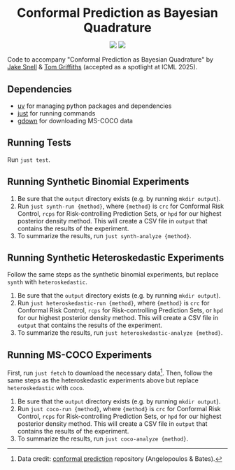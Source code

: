 <h1 align="center" style="margin-bottom:0px; border-bottom:0px; padding-bottom:0px">Conformal Prediction as Bayesian Quadrature</h1>

<p align="center">
    <a style="text-decoration:none !important;" href="https://arxiv.org/abs/2502.13228" alt="arXiv"><img src="https://img.shields.io/badge/paper-arXiv-red" /></a>
    <a style="text-decoration:none !important;" href="https://opensource.org/licenses/MIT" alt="License"><img src="https://img.shields.io/badge/license-MIT-blue.svg" /></a>
</p>

Code to accompany "Conformal Prediction as Bayesian Quadrature" by [Jake Snell](https://jakesnell.com) & [Tom Griffiths](https://cocosci.princeton.edu/tom/tom.php) (accepted as a spotlight at ICML 2025).

## Dependencies

- [uv](https://github.com/astral-sh/uv) for managing python packages and dependencies
- [just](https://github.com/casey/just) for running commands
- [gdown](https://github.com/wkentaro/gdown) for downloading MS-COCO data


## Running Tests

Run `just test`.

## Running Synthetic Binomial Experiments

1. Be sure that the `output` directory exists (e.g. by running `mkdir output`).
2. Run `just synth-run {method}`, where `{method}` is `crc` for Conformal Risk Control, `rcps` for Risk-controlling Prediction Sets, or `hpd` for our highest posterior density method. This will create a CSV file in `output` that contains the results of the experiment.
3. To summarize the results, run `just synth-analyze {method}`.

## Running Synthetic Heteroskedastic Experiments

Follow the same steps as the synthetic binomial experiments, but replace `synth` with `heteroskedastic`.

1. Be sure that the `output` directory exists (e.g. by running `mkdir output`).
2. Run `just heteroskedastic-run {method}`, where `{method}` is `crc` for Conformal Risk Control, `rcps` for Risk-controlling Prediction Sets, or `hpd` for our highest posterior density method. This will create a CSV file in `output` that contains the results of the experiment.
3. To summarize the results, run `just heteroskedastic-analyze {method}`.

## Running MS-COCO Experiments

First, run `just fetch` to download the necessary data[^1].  Then, follow the same steps as the heteroskedastic experiments above but replace `heteroskedastic` with `coco`.

1. Be sure that the `output` directory exists (e.g. by running `mkdir output`).
2. Run `just coco-run {method}`, where `{method}` is `crc` for Conformal Risk Control, `rcps` for Risk-controlling Prediction Sets, or `hpd` for our highest posterior density method. This will create a CSV file in `output` that contains the results of the experiment.
3. To summarize the results, run `just coco-analyze {method}`.

[^1]: Data credit: [conformal prediction](https://github.com/aangelopoulos/conformal-prediction) repository (Angelopoulos & Bates).
